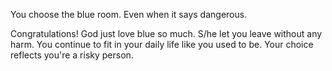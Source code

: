 
You choose the blue room. Even when it says dangerous.

  Congratulations!
    God just love blue so much. S/he let you leave without any harm.
    You continue to fit in your daily life like you used to be.
    Your choice reflects you're a risky person.

  <Good End>
